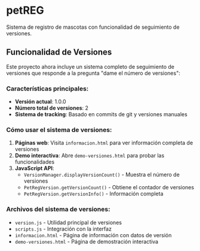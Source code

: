 # petREG

Sistema de registro de mascotas con funcionalidad de seguimiento de versiones.

## Funcionalidad de Versiones

Este proyecto ahora incluye un sistema completo de seguimiento de versiones que responde a la pregunta "dame el número de versiones":

### Características principales:

- **Versión actual**: 1.0.0
- **Número total de versiones**: 2
- **Sistema de tracking**: Basado en commits de git y versiones manuales

### Cómo usar el sistema de versiones:

1. **Páginas web**: Visita `informacion.html` para ver información completa de versiones
2. **Demo interactiva**: Abre `demo-versiones.html` para probar las funcionalidades
3. **JavaScript API**: 
   - `VersionManager.displayVersionCount()` - Muestra el número de versiones
   - `PetRegVersion.getVersionCount()` - Obtiene el contador de versiones
   - `PetRegVersion.getVersionInfo()` - Información completa

### Archivos del sistema de versiones:

- `version.js` - Utilidad principal de versiones
- `scripts.js` - Integración con la interfaz
- `informacion.html` - Página de información con datos de versión
- `demo-versiones.html` - Página de demostración interactiva